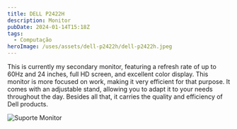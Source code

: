 ```yaml
---
title: DELL P2422H
description: Monitor
pubDate: 2024-01-14T15:18Z
tags:
  - Computação
heroImage: /uses/assets/dell-p2422h/dell-p2422h.jpeg
---
```

This is currently my secondary monitor, featuring a refresh rate of up to 60Hz and 24 inches, full HD screen, and excellent color display. This monitor is more focused on work, making it very efficient for that purpose. It comes with an adjustable stand, allowing you to adapt it to your needs throughout the day. Besides all that, it carries the quality and efficiency of Dell products.

![Suporte Monitor](/uses/assets/dell-p2422h/suporte-monitor.jpeg)